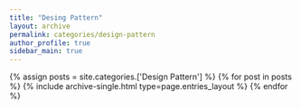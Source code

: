 ```yaml
---
title: "Desing Pattern"
layout: archive
permalink: categories/design-pattern
author_profile: true
sidebar_main: true
---
```


{% assign posts = site.categories.['Design Pattern'] %}
{% for post in posts %} {% include archive-single.html type=page.entries_layout %} {% endfor %}